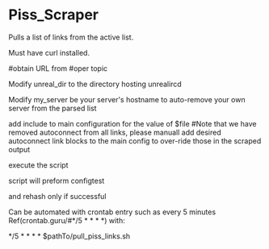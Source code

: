 # Piss_Scraper

Pulls a list of links from the active list.

Must have curl installed.

#obtain URL from #oper topic

Modify unreal_dir to the directory hosting unrealircd

Modify my_server be your server's hostname to auto-remove your own server from the parsed list

add include to main configuration for the value of $file #Note that we have removed autoconnect from all links, please manuall add desired autoconnect link blocks to the main config to over-ride those in the scraped output

execute the script

script will preform configtest

and rehash only if successful

Can be automated with crontab entry such as every 5 minutes Ref(crontab.guru/#*/5 * * * *) with:

*/5 * * * * $pathTo/pull_piss_links.sh
